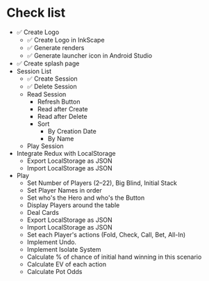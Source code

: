 # Check list

* ✅ Create Logo
  * ✅ Create Logo in InkScape
  * ✅ Generate renders
  * ✅ Generate launcher icon in Android Studio
* ✅ Create splash page
* Session List
  * ✅ Create Session
  * ✅ Delete Session
  * Read Session
    * Refresh Button
    * Read after Create
    * Read after Delete
    * Sort
      * By Creation Date
      * By Name
  * Play Session
* Integrate Redux with LocalStorage
  * Export LocalStorage as JSON
  * Import LocalStorage as JSON
* Play
  * Set Number of Players (2–22), Big Blind, Initial Stack
  * Set Player Names in order
  * Set who's the Hero and who's the Button
  * Display Players around the table
  * Deal Cards
  * Export LocalStorage as JSON
  * Import LocalStorage as JSON
  * Set each Player's actions (Fold, Check, Call, Bet, All-In)
  * Implement Undo.
  * Implement Isolate System
  * Calculate % of chance of initial hand winning in this scenario
  * Calculate EV of each action
  * Calculate Pot Odds
